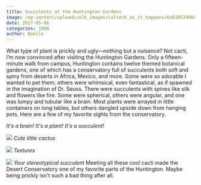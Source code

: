 ```yaml
---
title: Succulents at the Huntington Gardens
image: /wp-content/uploads/old_images/caltech_as_it_happens/6a0105349b8251970b01b7c8e8a560970b.jpg
date: 2017-05-06
categories: 1098
author: Noelle
---
```


What type of plant is prickly and ugly—nothing but a nuisance? Not cacti, I’m now convinced after visiting the Huntington Gardens. Only a fifteen-minute walk from campus, Huntington contains twelve themed botanical gardens, one of which has a conservatory full of succulents both soft and spiny from deserts in Africa, Mexico, and more. Some were so adorable I wanted to pet them; others were whimsical, even fantastical, as if spawned in the imagination of Dr. Seuss. There were succulents with spines like silk and flowers like fire. Some were spherical, others were angular, and one was lumpy and tubular like a brain. Most plants were arrayed in little containers on long tables, but others dangled upside down from hanging pots. Here are a few of my favorite sights from the conservatory.

*It's a brain! It's a plant! It's a succulent!*


![](/old_images/caltech_as_it_happens/6a0105349b8251970b01b7c8e8a569970b.jpg)
*Cute little cactus*


![](/old_images/caltech_as_it_happens/6a0105349b8251970b01b7c8e8a56d970b.jpg)
*Textures*


![](/old_images/caltech_as_it_happens/6a0105349b8251970b01b7c8e8a571970b.jpg)
*Your stereotypical succulent*
Meeting all these cool cacti made the Desert Conservatory one of my favorite parts of the Huntington. Maybe being prickly isn't such a bad thing after all.

